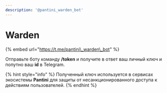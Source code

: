 ```yaml
---
description: '@pantini_warden_bot'
---
```


# Warden

{% embed url="https://t.me/pantini\_warden\_bot" %}

Отправьте боту команду **/token** и получите в ответ ваш личный ключ и попутно ваш **id** в Telegram.

{% hint style="info" %}
Полученный ключ используется в сервисах экосистемы **Pantini** для защиты от несанкционированного доступа к действиям пользователей.
{% endhint %}




